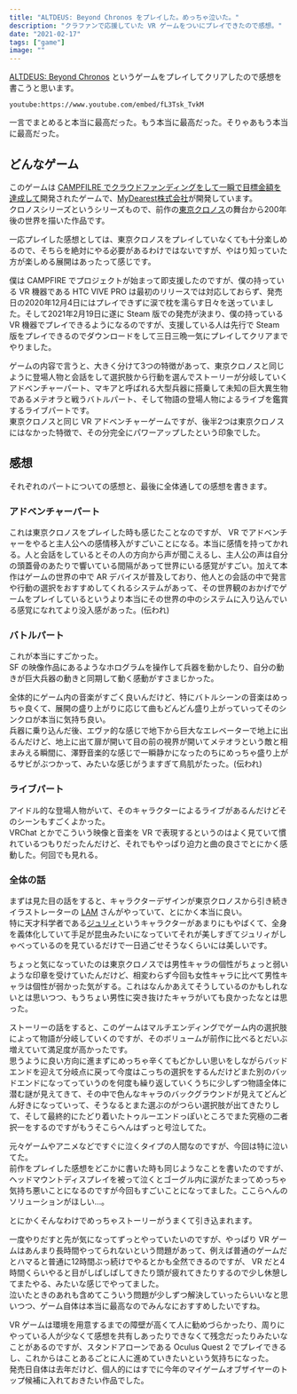 ```yaml
---
title: "ALTDEUS: Beyond Chronos をプレイした。めっちゃ泣いた。"
description: "クラファンで応援していた VR ゲームをついにプレイできたので感想。"
date: "2021-02-17"
tags: ["game"]
image: ""
---
```


[ALTDEUS: Beyond Chronos](https://altdeus.com/) というゲームをプレイしてクリアしたので感想を書こうと思います。

`youtube:https://www.youtube.com/embed/fL3Tsk_TvkM`

一言でまとめると本当に最高だった。もう本当に最高だった。そりゃあもう本当に最高だった。

## どんなゲーム

このゲームは [CAMPFILRE でクラウドファンディングをして一瞬で目標金額を達成して](https://camp-fire.jp/projects/view/245574)開発されたゲームで、[MyDearest株式会社](https://mydearestvr.com/)が開発しています。  
クロノスシリーズというシリーズもので、前作の[東京クロノス](https://tokyochronos.com/)の舞台から200年後の世界を描いた作品です。

一応プレイした感想としては、東京クロノスをプレイしていなくても十分楽しめるので、そちらを絶対にやる必要があるわけではないですが、やはり知っていた方が楽しめる展開はあったって感じです。

僕は CAMPFIRE でプロジェクトが始まって即支援したのですが、僕の持っている VR 機器である HTC VIVE PRO は最初のリリースでは対応しておらず、発売日の2020年12月4日にはプレイできずに涙で枕を濡らす日々を送っていました。そして2021年2月19日に遂に Steam 版での発売が決まり、僕の持っている VR 機器でプレイできるようになるのですが、支援している人は先行で Steam 版をプレイできるのでダウンロードをして三日三晩一気にプレイしてクリアまでやりました。

ゲームの内容で言うと、大きく分けて3つの特徴があって、東京クロノスと同じように登場人物と会話をして選択肢から行動を選んでストーリーが分岐していくアドベンチャーパート、マキアと呼ばれる大型兵器に搭乗して未知の巨大異生物であるメテオラと戦うバトルパート、そして物語の登場人物によるライブを鑑賞するライブパートです。  
東京クロノスと同じ VR アドベンチャーゲームですが、後半2つは東京クロノスにはなかった特徴で、その分完全にパワーアップしたという印象でした。

## 感想

それぞれのパートについての感想と、最後に全体通しての感想を書きます。

### アドベンチャーパート

これは東京クロノスをプレイした時も感じたことなのですが、 VR でアドベンチャーをやると主人公への感情移入がすごいことになる。本当に感情を持ってかれる。人と会話をしているとその人の方向から声が聞こえるし、主人公の声は自分の頭蓋骨のあたりで響いている間隔があって世界にいる感覚がすごい。加えて本作はゲームの世界の中で AR デバイスが普及しており、他人との会話の中で発言や行動の選択をおすすめしてくれるシステムがあって、その世界観のおかげでゲームをプレイしているというより本当にその世界の中のシステムに入り込んでいる感覚になれてより没入感があった。(伝われ)

### バトルパート

これが本当にすごかった。  
SF の映像作品にあるようなホログラムを操作して兵器を動かしたり、自分の動きが巨大兵器の動きと同期して動く感動がすさまじかった。

全体的にゲーム内の音楽がすごく良いんだけど、特にバトルシーンの音楽はめっちゃ良くて、展開の盛り上がりに応じて曲もどんどん盛り上がっていってそのシンクロが本当に気持ち良い。  
兵器に乗り込んだ後、エヴァ的な感じで地下から巨大なエレベーターで地上に出るんだけど、地上に出て扉が開いて目の前の視界が開いてメテオラという敵と相まみえる瞬間に、澤野音楽的な感じで一瞬静かになったのちにめっちゃ盛り上がるサビがぶつかって、みたいな感じがうますぎて鳥肌がたった。(伝われ)

### ライブパート

アイドル的な登場人物がいて、そのキャラクターによるライブがあるんだけどそのシーンもすごくよかった。  
VRChat とかでこういう映像と音楽を VR で表現するというのはよく見ていて慣れているつもりだったんだけど、それでもやっぱり迫力と曲の良さでとにかく感動した。何回でも見れる。

### 全体の話

まずは見た目の話をすると、キャラクターデザインが東京クロノスから引き続きイラストレーターの [LAM](https://twitter.com/ramdayo1122) さんがやっていて、とにかく本当に良い。  
特に天才科学者である[ジュリィ](https://altdeus.com/character/)というキャラクターがあまりにもやばくて、全身を義体化していて手足が昆虫みたいになっていてそれが美しすぎてジュリィがしゃべっているのを見ているだけで一日過ごせそうなくらいには美しいです。

ちょっと気になっていたのは東京クロノスでは男性キャラの個性がちょっと弱いような印章を受けていたんだけど、相変わらず今回も女性キャラに比べて男性キャラは個性が弱かった気がする。これはなんかあえてそうしているのかもしれないとは思いつつ、もうちょい男性に突き抜けたキャラがいても良かったなとは思った。

ストーリーの話をすると、このゲームはマルチエンディングでゲーム内の選択肢によって物語が分岐していくのですが、そのボリュームが前作に比べるとだいぶ増えていて満足度が高かったです。  
思うように良い方向に進まずにめっちゃ辛くてもどかしい思いをしながらバッドエンドを迎えて分岐点に戻って今度はこっちの選択をするんだけどまた別のバッドエンドになってっていうのを何度も繰り返していくうちに少しずつ物語全体に潜む謎が見えてきて、その中で色んなキャラのバックグラウンドが見えてどんどん好きになっていって、そうなるとまた選ぶのがつらい選択肢が出てきたりして、そして最終的にたどり着いたトゥルーエンドっぽいところでまた究極の二者択一をするのですがもうそこらへんはずっと号泣してた。

元々ゲームやアニメなどですぐに泣くタイプの人間なのですが、今回は特に泣いてた。  
前作をプレイした感想をどこかに書いた時も同じようなことを書いたのですが、ヘッドマウントディスプレイを被って泣くとゴーグル内に涙がたまってめっちゃ気持ち悪いことになるのですが今回もすごいことになってました。ここらへんのソリューションがほしい…。

とにかくそんなわけでめっちゃストーリーがうまくて引き込まれます。

一度やりだすと先が気になってずっとやっていたいのですが、やっぱり VR ゲームはあんまり長時間やってられないという問題があって、例えば普通のゲームだとハマると普通に12時間ぶっ続けでやるとかも全然できるのですが、 VR だと4時間くらいやると目がしぱしぱしてきたり頭が疲れてきたりするので少し休憩してまたやる、みたいな感じでやってました。  
泣いたときのあれも含めてこういう問題が少しずつ解決していったらいいなと思いつつ、ゲーム自体は本当に最高なのでみんなにおすすめしたいですね。

VR ゲームは環境を用意するまでの障壁が高くて人に勧めづらかったり、周りにやっている人が少なくて感想を共有しあったりできなくて残念だったりみたいなことがあるのですが、スタンドアローンである Oculus Quest 2 でプレイできるし、これからはことあるごとに人に進めていきたいという気持ちになった。  
発売日自体は去年だけど、個人的にはすでに今年のマイゲームオブザイヤーのトップ候補に入れておきたい作品でした。
